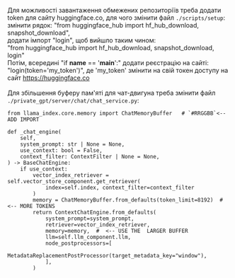 Для можливості завантаження обмежених репозиторіїв треба додати token для сайту huggingface.co, для чого змінити файл `./scripts/setup`:<br />
змінити рядок: "from huggingface_hub import hf_hub_download, snapshot_download",<br />
додати імпорт "login", щоб вийшло таким чином:<br />
"from huggingface_hub import hf_hub_download, snapshot_download, login"<br />
Потім, всередині "if __name__ == '__main__':" додати реєстрацію на сайті:<br />
"login(token='my_token')", де 'my_token' змінити на свій токен доступу на сайт https://huggingface.co<br /><br />
Для збільшення буферу пам'яті для чат-двигуна треба змінити файл `./private_gpt/server/chat/chat_service.py`:

    from llama_index.core.memory import ChatMemoryBuffer   # `#RRGGBB`<-- ADD IMPORT

    def _chat_engine(
        self,
        system_prompt: str | None = None,
        use_context: bool = False,
        context_filter: ContextFilter | None = None,
    ) -> BaseChatEngine:
        if use_context:
            vector_index_retriever = self.vector_store_component.get_retriever(
                index=self.index, context_filter=context_filter
            )
            memory = ChatMemoryBuffer.from_defaults(token_limit=8192)  # <-- MORE TOKENS
            return ContextChatEngine.from_defaults(
                system_prompt=system_prompt,
                retriever=vector_index_retriever,
                memory=memory,  #  <-- USE THE  LARGER BUFFER
                llm=self.llm_component.llm,
                node_postprocessors=[
                    MetadataReplacementPostProcessor(target_metadata_key="window"),
                ],
            )
